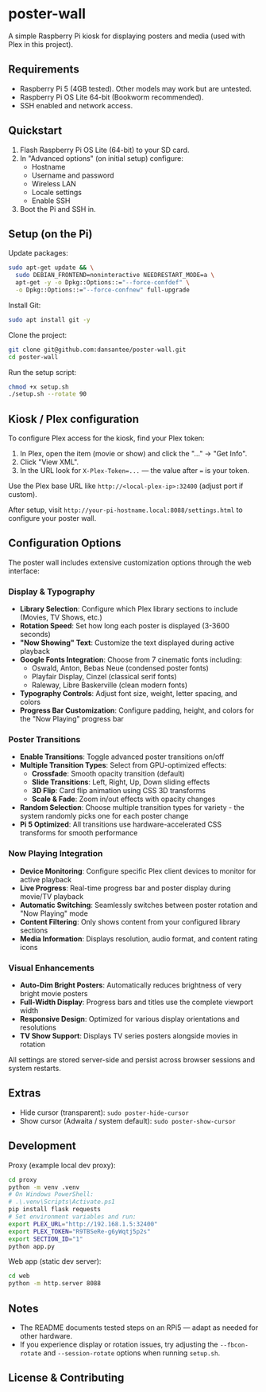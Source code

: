 # poster-wall

A simple Raspberry Pi kiosk for displaying posters and media (used with Plex in this project).

## Requirements

- Raspberry Pi 5 (4GB tested). Other models may work but are untested.
- Raspberry Pi OS Lite 64-bit (Bookworm recommended).
- SSH enabled and network access.

## Quickstart

1. Flash Raspberry Pi OS Lite (64-bit) to your SD card.
2. In "Advanced options" (on initial setup) configure:
   - Hostname
   - Username and password
   - Wireless LAN
   - Locale settings
   - Enable SSH
3. Boot the Pi and SSH in.

## Setup (on the Pi)

Update packages:

```bash
sudo apt-get update && \
  sudo DEBIAN_FRONTEND=noninteractive NEEDRESTART_MODE=a \
  apt-get -y -o Dpkg::Options::="--force-confdef" \
  -o Dpkg::Options::="--force-confnew" full-upgrade
```

Install Git:

```bash
sudo apt install git -y
```

Clone the project:

```bash
git clone git@github.com:dansantee/poster-wall.git
cd poster-wall
```

Run the setup script:

```bash
chmod +x setup.sh
./setup.sh --rotate 90
```

## Kiosk / Plex configuration

To configure Plex access for the kiosk, find your Plex token:

1. In Plex, open the item (movie or show) and click the "..." → "Get Info".
2. Click "View XML".
3. In the URL look for `X-Plex-Token=...` — the value after `=` is your token.

Use the Plex base URL like `http://<local-plex-ip>:32400` (adjust port if custom).

After setup, visit `http://your-pi-hostname.local:8088/settings.html` to configure your poster wall.

## Configuration Options

The poster wall includes extensive customization options through the web interface:

### Display & Typography
- **Library Selection**: Configure which Plex library sections to include (Movies, TV Shows, etc.)
- **Rotation Speed**: Set how long each poster is displayed (3-3600 seconds)
- **"Now Showing" Text**: Customize the text displayed during active playback
- **Google Fonts Integration**: Choose from 7 cinematic fonts including:
  - Oswald, Anton, Bebas Neue (condensed poster fonts)
  - Playfair Display, Cinzel (classical serif fonts)  
  - Raleway, Libre Baskerville (clean modern fonts)
- **Typography Controls**: Adjust font size, weight, letter spacing, and colors
- **Progress Bar Customization**: Configure padding, height, and colors for the "Now Playing" progress bar

### Poster Transitions
- **Enable Transitions**: Toggle advanced poster transitions on/off
- **Multiple Transition Types**: Select from GPU-optimized effects:
  - **Crossfade**: Smooth opacity transition (default)
  - **Slide Transitions**: Left, Right, Up, Down sliding effects
  - **3D Flip**: Card flip animation using CSS 3D transforms
  - **Scale & Fade**: Zoom in/out effects with opacity changes
- **Random Selection**: Choose multiple transition types for variety - the system randomly picks one for each poster change
- **Pi 5 Optimized**: All transitions use hardware-accelerated CSS transforms for smooth performance

### Now Playing Integration
- **Device Monitoring**: Configure specific Plex client devices to monitor for active playback
- **Live Progress**: Real-time progress bar and poster display during movie/TV playback
- **Automatic Switching**: Seamlessly switches between poster rotation and "Now Playing" mode
- **Content Filtering**: Only shows content from your configured library sections
- **Media Information**: Displays resolution, audio format, and content rating icons

### Visual Enhancements  
- **Auto-Dim Bright Posters**: Automatically reduces brightness of very bright movie posters
- **Full-Width Display**: Progress bars and titles use the complete viewport width
- **Responsive Design**: Optimized for various display orientations and resolutions
- **TV Show Support**: Displays TV series posters alongside movies in rotation

All settings are stored server-side and persist across browser sessions and system restarts.

## Extras

- Hide cursor (transparent): `sudo poster-hide-cursor`
- Show cursor (Adwaita / system default): `sudo poster-show-cursor`

## Development

Proxy (example local dev proxy):

```bash
cd proxy
python -m venv .venv
# On Windows PowerShell:
# .\.venv\Scripts\Activate.ps1
pip install flask requests
# Set environment variables and run:
export PLEX_URL="http://192.168.1.5:32400"
export PLEX_TOKEN="R9TBSeRe-g6yWqtj5p2s"
export SECTION_ID="1"
python app.py
```

Web app (static dev server):

```bash
cd web
python -m http.server 8088
```

## Notes

- The README documents tested steps on an RPi5 — adapt as needed for other hardware.
- If you experience display or rotation issues, try adjusting the `--fbcon-rotate` and `--session-rotate` options when running `setup.sh`.

## License & Contributing





